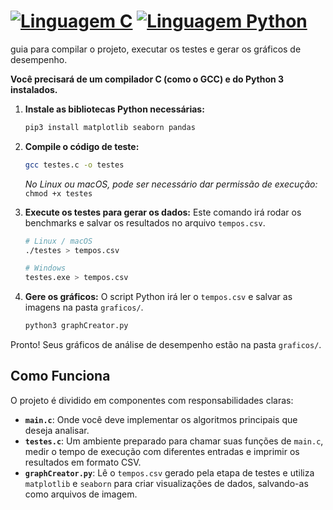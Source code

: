 # [![Linguagem C](https://img.shields.io/badge/linguagem-C-blue.svg)](https://en.wikipedia.org/wiki/C_(programming_language)) [![Linguagem Python](https://img.shields.io/badge/linguagem-Python-yellow.svg)](https://www.python.org/)


guia para compilar o projeto, executar os testes e gerar os gráficos de desempenho.

**Você precisará de um compilador C (como o GCC) e do Python 3 instalados.**

1.  **Instale as bibliotecas Python necessárias:**
    ```bash
    pip3 install matplotlib seaborn pandas
    ```

2.  **Compile o código de teste:**
    ```bash
    gcc testes.c -o testes
    ```
    *No Linux ou macOS, pode ser necessário dar permissão de execução:* `chmod +x testes`

3.  **Execute os testes para gerar os dados:**
    Este comando irá rodar os benchmarks e salvar os resultados no arquivo `tempos.csv`.
    ```bash
    # Linux / macOS
    ./testes > tempos.csv

    # Windows
    testes.exe > tempos.csv
    ```

4.  **Gere os gráficos:**
    O script Python irá ler o `tempos.csv` e salvar as imagens na pasta `graficos/`.
    ```bash
    python3 graphCreator.py
    ```
Pronto! Seus gráficos de análise de desempenho estão na pasta `graficos/`.

## Como Funciona

O projeto é dividido em componentes com responsabilidades claras:

* **`main.c`**: Onde você deve implementar os algoritmos principais que deseja analisar.
* **`testes.c`**: Um ambiente preparado para chamar suas funções de `main.c`, medir o tempo de execução com diferentes entradas e imprimir os resultados em formato CSV.
* **`graphCreator.py`**: Lê o `tempos.csv` gerado pela etapa de testes e utiliza `matplotlib` e `seaborn` para criar visualizações de dados, salvando-as como arquivos de imagem.

